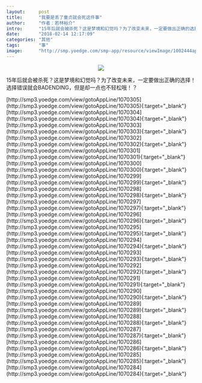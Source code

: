 ```yaml
---
layout:     post
title:      "我要是丢了童贞就会死这件事"
author:     "作者：若林裕介"
intro:      "15年后就会被杀死？这是梦境和幻觉吗？为了改变未来，一定要做出正确的选择！选择错误就会BADENDING，但是却一点也不轻松哦！？"
date:       "2018-02-14 12:17:09"
categories: "其他"
tags:       "事"
image:      "http://smp.yoedge.com/smp-app/resource/viewImage/1002444appline.png"
---
```

<div style="text-align: center">
<p><img src="http://smp.yoedge.com/smp-app/resource/viewImage/1002444appline.png"/></p>
</div>
<p class="post-meta">
<span>15年后就会被杀死？这是梦境和幻觉吗？为了改变未来，一定要做出正确的选择！选择错误就会BADENDING，但是却一点也不轻松哦！？</span>
</p>
[http://smp3.yoedge.com/view/gotoAppLine/1070305](http://smp3.yoedge.com/view/gotoAppLine/1070305){:target="_blank"}
[http://smp3.yoedge.com/view/gotoAppLine/1070304](http://smp3.yoedge.com/view/gotoAppLine/1070304){:target="_blank"}
[http://smp3.yoedge.com/view/gotoAppLine/1070303](http://smp3.yoedge.com/view/gotoAppLine/1070303){:target="_blank"}
[http://smp3.yoedge.com/view/gotoAppLine/1070302](http://smp3.yoedge.com/view/gotoAppLine/1070302){:target="_blank"}
[http://smp3.yoedge.com/view/gotoAppLine/1070301](http://smp3.yoedge.com/view/gotoAppLine/1070301){:target="_blank"}
[http://smp3.yoedge.com/view/gotoAppLine/1070300](http://smp3.yoedge.com/view/gotoAppLine/1070300){:target="_blank"}
[http://smp3.yoedge.com/view/gotoAppLine/1070299](http://smp3.yoedge.com/view/gotoAppLine/1070299){:target="_blank"}
[http://smp3.yoedge.com/view/gotoAppLine/1070298](http://smp3.yoedge.com/view/gotoAppLine/1070298){:target="_blank"}
[http://smp3.yoedge.com/view/gotoAppLine/1070297](http://smp3.yoedge.com/view/gotoAppLine/1070297){:target="_blank"}
[http://smp3.yoedge.com/view/gotoAppLine/1070296](http://smp3.yoedge.com/view/gotoAppLine/1070296){:target="_blank"}
[http://smp3.yoedge.com/view/gotoAppLine/1070295](http://smp3.yoedge.com/view/gotoAppLine/1070295){:target="_blank"}
[http://smp3.yoedge.com/view/gotoAppLine/1070294](http://smp3.yoedge.com/view/gotoAppLine/1070294){:target="_blank"}
[http://smp3.yoedge.com/view/gotoAppLine/1070293](http://smp3.yoedge.com/view/gotoAppLine/1070293){:target="_blank"}
[http://smp3.yoedge.com/view/gotoAppLine/1070292](http://smp3.yoedge.com/view/gotoAppLine/1070292){:target="_blank"}
[http://smp3.yoedge.com/view/gotoAppLine/1070291](http://smp3.yoedge.com/view/gotoAppLine/1070291){:target="_blank"}
[http://smp3.yoedge.com/view/gotoAppLine/1070290](http://smp3.yoedge.com/view/gotoAppLine/1070290){:target="_blank"}
[http://smp3.yoedge.com/view/gotoAppLine/1070289](http://smp3.yoedge.com/view/gotoAppLine/1070289){:target="_blank"}
[http://smp3.yoedge.com/view/gotoAppLine/1070288](http://smp3.yoedge.com/view/gotoAppLine/1070288){:target="_blank"}
[http://smp3.yoedge.com/view/gotoAppLine/1070287](http://smp3.yoedge.com/view/gotoAppLine/1070287){:target="_blank"}
[http://smp3.yoedge.com/view/gotoAppLine/1070286](http://smp3.yoedge.com/view/gotoAppLine/1070286){:target="_blank"}
[http://smp3.yoedge.com/view/gotoAppLine/1070285](http://smp3.yoedge.com/view/gotoAppLine/1070285){:target="_blank"}
[http://smp3.yoedge.com/view/gotoAppLine/1070284](http://smp3.yoedge.com/view/gotoAppLine/1070284){:target="_blank"}


